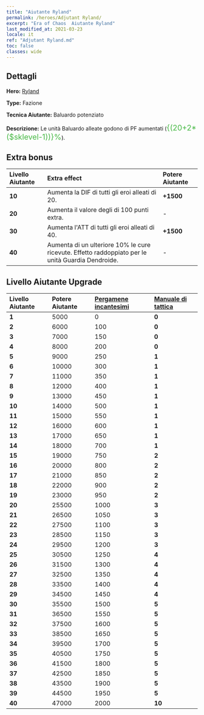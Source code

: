 ```yaml
---
title: "Aiutante Ryland"
permalink: /heroes/Adjutant Ryland/
excerpt: "Era of Chaos  Aiutante Ryland"
last_modified_at: 2021-03-23
locale: it
ref: "Adjutant Ryland.md"
toc: false
classes: wide
---
```

## Dettagli
 **Hero:**  [Ryland](/it/heroes/Ryland/) 

 **Type:**  Fazione 

 **Tecnica Aiutante:**  Baluardo potenziato 

 **Descrizione:** Le unità Baluardo alleate godono di PF aumentati (<span style="color: #48b946;font-size:20px">{(20+2*($sklevel-1))}%</span><span style="color: black">).

## Extra bonus

  | Livello Aiutante | Extra effect | Potere Aiutante  |
  |:---|:-------|:------------|
  | **10** | Aumenta la DIF di tutti gli eroi alleati di 20. | **+1500** |
  | **20** | <Baluardo potenziato> Aumenta il valore degli <scudi> di 100 punti extra. | - |
  | **30** | Aumenta l'ATT di tutti gli eroi alleati di 40. | **+1500** |
  | **40** | <Baluardo potenziato> Aumenta di un ulteriore 10% le cure ricevute. Effetto raddoppiato per le unità Guardia Dendroide. | - |


## Livello Aiutante Upgrade

  | Livello Aiutante | Potere Aiutante | [Pergamene incantesimi](/it/Items/con_694/) | [Manuale di tattica](/it/Items/unk_2115/)  |
  |:-------|:-------|:------------|:------------|
  | **1** | 5000 | 0 | **0** |
  | **2** | 6000 | 100 | **0** |
  | **3** | 7000 | 150 | **0** |
  | **4** | 8000 | 200 | **0** |
  | **5** | 9000 | 250 | **1** |
  | **6** | 10000 | 300 | **1** |
  | **7** | 11000 | 350 | **1** |
  | **8** | 12000 | 400 | **1** |
  | **9** | 13000 | 450 | **1** |
  | **10** | 14000 | 500 | **1** |
  | **11** | 15000 | 550 | **1** |
  | **12** | 16000 | 600 | **1** |
  | **13** | 17000 | 650 | **1** |
  | **14** | 18000 | 700 | **1** |
  | **15** | 19000 | 750 | **2** |
  | **16** | 20000 | 800 | **2** |
  | **17** | 21000 | 850 | **2** |
  | **18** | 22000 | 900 | **2** |
  | **19** | 23000 | 950 | **2** |
  | **20** | 25500 | 1000 | **3** |
  | **21** | 26500 | 1050 | **3** |
  | **22** | 27500 | 1100 | **3** |
  | **23** | 28500 | 1150 | **3** |
  | **24** | 29500 | 1200 | **3** |
  | **25** | 30500 | 1250 | **4** |
  | **26** | 31500 | 1300 | **4** |
  | **27** | 32500 | 1350 | **4** |
  | **28** | 33500 | 1400 | **4** |
  | **29** | 34500 | 1450 | **4** |
  | **30** | 35500 | 1500 | **5** |
  | **31** | 36500 | 1550 | **5** |
  | **32** | 37500 | 1600 | **5** |
  | **33** | 38500 | 1650 | **5** |
  | **34** | 39500 | 1700 | **5** |
  | **35** | 40500 | 1750 | **5** |
  | **36** | 41500 | 1800 | **5** |
  | **37** | 42500 | 1850 | **5** |
  | **38** | 43500 | 1900 | **5** |
  | **39** | 44500 | 1950 | **5** |
  | **40** | 47000 | 2000 | **10** |
